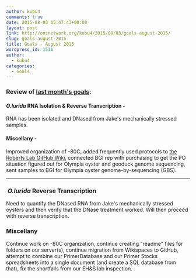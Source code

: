 ```yaml
---
author: kubu4
comments: true
date: 2015-08-03 15:47:43+00:00
layout: post
link: http://onsnetwork.org/kubu4/2015/08/03/goals-august-2015/
slug: goals-august-2015
title: Goals - August 2015
wordpress_id: 1531
author:
  - kubu4
categories:
  - Goals
---
```


### Review of [last month's goals](http://onsnetwork.org/kubu4/2015/07/02/goals-july-2015/):





#### _O.lurida_ RNA Isolation & Reverse Transcription -



RNA has been isolated and DNased from Jake's mechanically stressed samples.



#### Miscellany -



Improved organization of -80C, added frequently used protocols to [the Roberts Lab GitHub Wiki](https://github.com/sr320/LabDocs/wiki), connected BGI rep with purchasing to get the PO situation figured out for Olympia oyster and geoduck genome sequencing, sent samples to BGI for Olympia oyster genome-by-sequencing (GBS).



* * *





###  _O.lurida_ Reverse Transcription



Need to quantify the DNased RNA from Jake's mechanically stressed oysters and then verify that the DNase treatment worked. Will then proceed with reverse transcription.



### Miscellany



Continue work on -80C organization, continue creating "readme" files for folders on our server(s), continue migration from Wikispaces to GitHub, attempt to combine our PrimerDatabase and our Primer Stocks spreadsheets into a single document (and create a SQL database from that), fix the shortfalls from our EH&S lab inspection.
